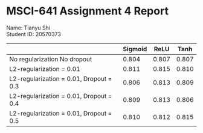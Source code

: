 # MSCI-641 Assignment 4 Report
Name: Tianyu Shi<br />
Student ID: 20570373<br />

|                                          | Sigmoid |   ReLU  |   Tanh  |
| ---------------------------------------- | ------- | ------- | ------- |
| No regularization No dropout             |  0.804  |  0.807  |  0.807  |
| L2-regularization = 0.01                 |  0.811  |  0.815  |  0.810  |
| L2-regularization = 0.01, Dropout = 0.3  |  0.806  |  0.813  |  0.809  |
| L2-regularization = 0.01, Dropout = 0.4  |  0.809  |  0.813  |  0.806  |
| L2-regularization = 0.01, Dropout = 0.5  |  0.810  |  0.812  |  0.815  |
